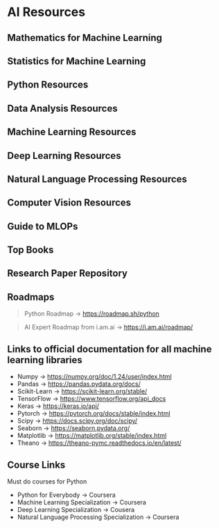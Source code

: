 # AI Resources

## Mathematics for Machine Learning
## Statistics for Machine Learning
## Python Resources
## Data Analysis Resources
## Machine Learning Resources
## Deep Learning Resources
## Natural Language Processing Resources
## Computer Vision Resources
## Guide to MLOPs
## Top Books 
## Research Paper Repository
## Roadmaps
> Python Roadmap -> https://roadmap.sh/python

> AI Expert Roadmap from i.am.ai -> https://i.am.ai/roadmap/
 

## Links to official documentation for all machine learning libraries
- Numpy -> https://numpy.org/doc/1.24/user/index.html
- Pandas -> https://pandas.pydata.org/docs/
- Scikit-Learn -> https://scikit-learn.org/stable/
- TensorFlow -> https://www.tensorflow.org/api_docs
- Keras -> https://keras.io/api/
- Pytorch -> https://pytorch.org/docs/stable/index.html
- Scipy -> https://docs.scipy.org/doc/scipy/
- Seaborn -> https://seaborn.pydata.org/
- Matplotlib -> https://matplotlib.org/stable/index.html
- Theano -> https://theano-pymc.readthedocs.io/en/latest/

## Course Links
Must do courses for Python
- Python for Everybody -> Coursera
- Machine Learning Specialization -> Coursera
- Deep Learning Specialization -> Cousera
- Natural Language Processing Specialization -> Coursera
